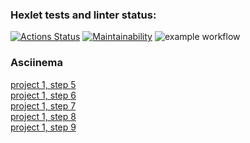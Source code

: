 ### Hexlet tests and linter status:
[![Actions Status](https://github.com/MilaNick/frontend-project-lvl1/workflows/hexlet-check/badge.svg)](https://github.com/MilaNick/frontend-project-lvl1/actions)
[![Maintainability](https://api.codeclimate.com/v1/badges/a99a88d28ad37a79dbf6/maintainability)](https://codeclimate.com/github/codeclimate/codeclimate/maintainability)
![example workflow](https://github.com/MilaNick/frontend-project-lvl1/actions/workflows/actions.yml/badge.svg)  

### Asciinema
[project 1, step 5](https://asciinema.org/a/426621)  
[project 1, step 6](https://asciinema.org/a/4kpeec6eEqap7JaSCpr1ers8c)  
[project 1, step 7](https://asciinema.org/a/ZVT0nPEFAxO0OI48F3DZJ7FPp)  
[project 1, step 8](https://asciinema.org/a/h1J5V9U7y5g7h3oDZMkmKitg4)  
[project 1, step 9](https://asciinema.org/a/EqJnnI4fNfMzGVq8K60qPAbeC)  



